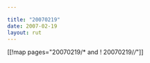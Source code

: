 ```yaml
---

title: "20070219"
date: 2007-02-19
layout: rut
---
```


[[!map pages="20070219/* and ! 20070219/*/*"]]
